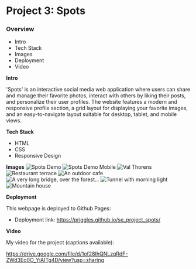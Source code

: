 # Project 3: Spots

### Overview

- Intro
- Tech Stack
- Images
- Deployment
- Video

**Intro**

'Spots' is an interactive social media web application where users can share and manage their favorite photos, interact with others by liking their posts, and personalize their user profiles. The website features a modern and responsive profile section, a grid layout for displaying your favorite images, and an easy-to-navigate layout suitable for desktop, tablet, and mobile views.

**Tech Stack**

- HTML
- CSS
- Responsive Design

**Images**
![Spots Demo](./images/demo/spots_demo.jpg)
![Spots Demo Mobile](./images/demo/spots_demo_mobile.jpg)
![Val Thorens](./images/1-photo-by-moritz-feldmann-from-pexels.jpg)
![Restaurant terrace](./images/2-photo-by-ceiline-from-pexels.jpg)
![An outdoor cafe](./images/3-photo-by-tubanur-dogan-from-pexels.jpg)
![A very long bridge, over the forest...](./images/4-photo-by-maurice-laschet-from-pexels.jpg)
![Tunnel with morning light](./images/5-photo-by-van-anh-nguyen-from-pexels.jpg)
![Mountain house](./images/6-photo-by-moritz-feldmann-from-pexels.jpg)

**Deployment**

This webpage is deployed to Github Pages:

- Deployment link: https://priggles.github.io/se_project_spots/

**Video**

My video for the project (captions available):

https://drive.google.com/file/d/1of28IhQNLzqRdF-ZWd3Eo0O_YiAITg4D/view?usp=sharing
